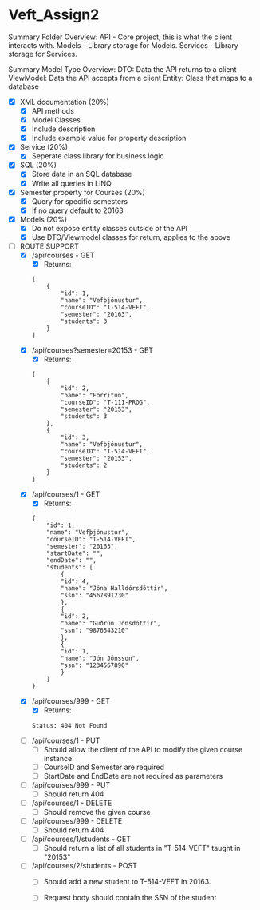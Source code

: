 # Veft_Assign2

Summary Folder Overview:
    API         - Core project, this is what the client interacts with.
    Models      - Library storage for Models.
    Services    - Library storage for Services.

Summary Model Type Overview:
    DTO:        Data the API returns to a client
    ViewModel:  Data the API accepts from a client
    Entity:     Class that maps to a database   

- [x] XML documentation (20%)
    - [x] API methods
    - [x] Model Classes
    - [x] Include description
    - [x] Include example value for property description
- [x] Service (20%)
    - [x] Seperate class library for business logic
- [x] SQL (20%)
    - [x] Store data in an SQL database
    - [x] Write all queries in LINQ
- [x] Semester property for Courses (20%)
    - [x] Query for specific semesters
    - [x] If no query default to 20163
- [x] Models (20%)
    - [x] Do not expose entity classes outside of the API
    - [x] Use DTO/Viewmodel classes for return, applies to the above

- [ ] ROUTE SUPPORT
    - [x] /api/courses - GET
        - [x] Returns:
        ```
        [
            {
                "id": 1,
                "name": "Vefþjónustur",
                "courseID": "T-514-VEFT",
                "semester": "20163",
                "students": 3
            }
        ]
        ```
    - [x] /api/courses?semester=20153 - GET
        - [x] Returns:
        ```
        [
            {
                "id": 2,
                "name": "Forritun",
                "courseID": "T-111-PROG",
                "semester": "20153",
                "students": 3
            },
            {
                "id": 3,
                "name": "Vefþjónustur",
                "courseID": "T-514-VEFT",
                "semester": "20153",
                "students": 2
            }
        ]
        ```
    - [x] /api/courses/1 - GET
        - [x] Returns:
        ```
        {
            "id": 1,
            "name": "Vefþjónustur",
            "courseID": "T-514-VEFT",
            "semester": "20163",
            "startDate": "",
            "endDate": "",
            "students": [
                {
                "id": 4,
                "name": "Jóna Halldórsdóttir",
                "ssn": "4567891230"
                },
                {
                "id": 2,
                "name": "Guðrún Jónsdóttir",
                "ssn": "9876543210"
                },
                {
                "id": 1,
                "name": "Jón Jónsson",
                "ssn": "1234567890"
                }
            ]
        }
        ```
    - [x] /api/courses/999 - GET
        - [x] Returns:
        ```
        Status: 404 Not Found
        ```
    - [ ] /api/courses/1 - PUT
        - [ ] Should allow the client of the API to modify the given course instance.
        - [ ] CourseID and Semester are required
        - [ ] StartDate and EndDate are not required as parameters
    - [ ] /api/courses/999 - PUT
        - [ ] Should return 404
    - [ ] /api/courses/1 - DELETE
        - [ ] Should remove the given course
    - [ ] /api/courses/999 - DELETE
        - [ ] Should return 404
    - [ ] /api/courses/1/students - GET
        - [ ] Should return a list of all students in "T-514-VEFT" taught in "20153"
    - [ ] /api/courses/2/students - POST
        - [ ] Should add a new student to T-514-VEFT in 20163.
        - [ ] Request body should contain the SSN of the student 
     
